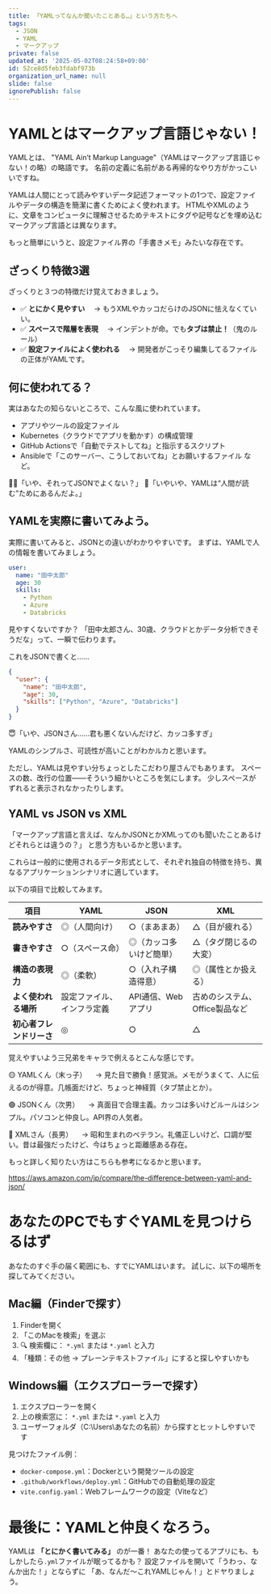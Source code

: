 ```yaml
---
title: 「YAMLってなんか聞いたことある…」という方たちへ
tags:
  - JSON
  - YAML
  - マークアップ
private: false
updated_at: '2025-05-02T08:24:58+09:00'
id: 52ce8d5feb3fdabf973b
organization_url_name: null
slide: false
ignorePublish: false
---
```


# YAMLとはマークアップ言語じゃない！

YAMLとは、
"YAML Ain’t Markup Language"（YAMLはマークアップ言語じゃない！の略）の略語です。
名前の定義に名前がある再帰的なやり方がかっこいいですね。


YAMLは人間にとって読みやすいデータ記述フォーマットの1つで、設定ファイルやデータの構造を簡潔に書くためによく使われます。
HTMLやXMLのように、文章をコンピュータに理解させるためテキストにタグや記号などを埋め込むマークアップ言語とは異なります。

もっと簡単にいうと、設定ファイル界の「手書きメモ」みたいな存在です。

## ざっくり特徴3選

ざっくりと３つの特徴だけ覚えておきましょう。

* ✅ **とにかく見やすい**
  　→ もうXMLやカッコだらけのJSONに怯えなくていい。
* ✅ **スペースで階層を表現**
  　→ インデントが命。でも**タブは禁止！**（鬼のルール）
* ✅ **設定ファイルによく使われる**
  　→ 開発者がこっそり編集してるファイルの正体がYAMLです。



## 何に使われてる？

実はあなたの知らないところで、こんな風に使われています。

-  アプリやツールの設定ファイル
-   Kubernetes（クラウドでアプリを動かす）の構成管理
-   GitHub Actionsで「自動でテストしてね」と指示するスクリプト
-   Ansibleで「このサーバー、こうしておいてね」とお願いするファイル
など。

👨‍💻「いや、それってJSONでよくない？」
🤖「いやいや、YAMLは“人間が読む”ためにあるんだよ。」

## YAMLを実際に書いてみよう。

実際に書いてみると、JSONとの違いがわかりやすいです。
まずは、YAMLで人の情報を書いてみましょう。

```yaml
user:
  name: "田中太郎"
  age: 30
  skills:
    - Python
    - Azure
    - Databricks
```

見やすくないですか？
「田中太郎さん、30歳、クラウドとかデータ分析できそうだな」って、一瞬で伝わります。

これをJSONで書くと……

```json
{
  "user": {
    "name": "田中太郎",
    "age": 30,
    "skills": ["Python", "Azure", "Databricks"]
  }
}
```

😇「いや、JSONさん……君も悪くないんだけど、カッコ多すぎ」

YAMLのシンプルさ、可読性が高いことがわかルカと思います。

ただし、YAMLは見やすい分ちょっとしたこだわり屋さんでもあります。
スペースの数、改行の位置――そういう細かいところを気にします。
少しスペースがずれると表示されなかったりします。


## YAML vs JSON vs XML

「マークアップ言語と言えば、なんかJSONとかXMLってのも聞いたことあるけどそれらとは違うの？」
と思う方もいるかと思います。

これらは一般的に使用されるデータ形式として、それぞれ独自の特徴を持ち、異なるアプリケーションシナリオに適しています。

以下の項目で比較してみます。


| 項目             | YAML          | JSON         | XML                |
| -------------- | ------------- | ------------ | ------------------ |
| **読みやすさ**      | ◎（人間向け）       | ○（まあまあ）      | △（目が疲れる）           |
| **書きやすさ**      | ○（スペース命）      | ◎（カッコ多いけど簡単） | △（タグ閉じるの大変）        |
| **構造の表現力**     | ◎（柔軟）         | ○（入れ子構造得意）   | ◎（属性とか扱える）         |
| **よく使われる場所**   | 設定ファイル、インフラ定義 | API通信、Webアプリ | 古めのシステム、Office製品など |
| **初心者フレンドリーさ** | ◎             | ○            | △                  |


覚えやすいよう三兄弟をキャラで例えるとこんな感じです。

🟡 YAMLくん（末っ子）
　→ 見た目で勝負！感覚派。メモがうまくて、人に伝えるのが得意。几帳面だけど、ちょっと神経質（タブ禁止とか）。

🟢 JSONくん（次男）
　→ 真面目で合理主義。カッコは多いけどルールはシンプル。パソコンと仲良し。API界の人気者。

🔵 XMLさん（長男）
　→ 昭和生まれのベテラン。礼儀正しいけど、口調が堅い。昔は最強だったけど、今はちょっと距離感ある存在。


もっと詳しく知りたい方はこちらも参考になるかと思います。

https://aws.amazon.com/jp/compare/the-difference-between-yaml-and-json/

# あなたのPCでもすぐYAMLを見つけらるはず

あなたのすぐ手の届く範囲にも、すでにYAMLはいます。
試しに、以下の場所を探してみてください。

##  Mac編（Finderで探す）

1. Finderを開く
2. 「このMacを検索」を選ぶ
3. 🔍 検索欄に： `*.yml` または `*.yaml` と入力
4. 「種類：その他 → プレーンテキストファイル」にすると探しやすいかも


## Windows編（エクスプローラーで探す）

1. エクスプローラーを開く
2. 上の検索窓に： `*.yml` または `*.yaml` と入力
3. ユーザーフォルダ（C:\Users\あなたの名前）から探すとヒットしやすいです

見つけたファイル例：

* `docker-compose.yml`：Dockerという開発ツールの設定
* `.github/workflows/deploy.yml`：GitHubでの自動処理の設定
* `vite.config.yaml`：Webフレームワークの設定（Viteなど）




# 最後に：YAMLと仲良くなろう。

YAMLは **「とにかく書いてみる」** のが一番！
あなたの使ってるアプリにも、もしかしたら`.yml`ファイルが眠ってるかも？
設定ファイルを開いて「うわっ、なんか出た！」とならずに
「あ、なんだ〜これYAMLじゃん！」とドヤりましょう。
